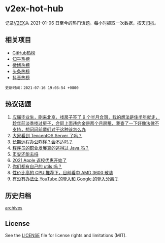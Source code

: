 # v2ex-hot-hub

 记录[V2EX](https://www.v2ex.com/)从 2021-01-06 日至今的热门话题。每小时抓取一次数据，按天[归档](archives)。
 
 ## 相关项目

- [GitHub热榜](https://github.com/lonnyzhang423/github-hot-hub)
- [知乎热榜](https://github.com/lonnyzhang423/zhihu-hot-hub)
- [微博热榜](https://github.com/lonnyzhang423/weibo-hot-hub)
- [头条热榜](https://github.com/lonnyzhang423/toutiao-hot-hub)
- [抖音热榜](https://github.com/lonnyzhang423/douyin-hot-hub)


 `更新时间：2021-07-16 19:03:54 +0800`

## 热议话题

1. [应届毕业生，刚来北京，找房子签了 9 个半月合同，我的想法是住半年就走，趁年前淡季找过房子，合同上面违约金是两个月房租，我查了一下好像法律不支持，想问问前辈们对于这种该怎么办](https://www.v2ex.com/t/789838)
1. [大家看到 TencentOS Server 了吗？](https://www.v2ex.com/t/789822)
1. [长期远程办公咋样？会不适吗？](https://www.v2ex.com/t/789852)
1. [程序员的职业发展真的逃得过 Java 吗？](https://www.v2ex.com/t/789800)
1. [币安还能去吗](https://www.v2ex.com/t/789851)
1. [2021 Apple 返校优惠开始了](https://www.v2ex.com/t/789816)
1. [你们都有自己的 utils 吗？](https://www.v2ex.com/t/789875)
1. [性价比高的 CPU 推荐下，目前看中 AMD 3600 散装](https://www.v2ex.com/t/789825)
1. [有没有办法让 YouTube 的登入和 Google 的登入分离？](https://www.v2ex.com/t/789857)

## 历史归档

[archives](archives)

## License

See the [LICENSE](LICENSE) file for license rights and limitations (MIT).
